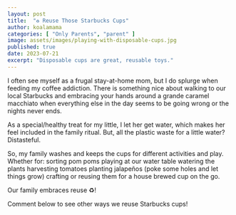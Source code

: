 ```yaml
---
layout: post
title:  "♻️ Reuse Those Starbucks Cups"
author: koalamama
categories: [ "Only Parents", "parent" ]
image: assets/images/playing-with-disposable-cups.jpg
published: true
date: 2023-07-21
excerpt: "Disposable cups are great, reusable toys."
---
```


I often see myself as a frugal stay-at-home mom, but I do splurge when feeding my coffee addiction. There is something nice about walking to our local Starbucks and embracing your hands around a grande caramel macchiato when everything else in the day seems to be going wrong or the nights never ends.

As a special/healthy treat for my little, I let her get water, which makes her feel included in the family ritual. But, all the plastic waste for a little water? Distasteful.

So, my family washes and keeps the cups for different activities and play.  Whether for:
sorting pom poms
playing at our water table 
watering the plants 
harvesting tomatoes 
planting jalapeños (poke some holes and let things grow)
crafting
or reusing them for a house brewed cup on the go. 

Our family embraces reuse ♻️!

Comment below to see other ways we reuse Starbucks cups!